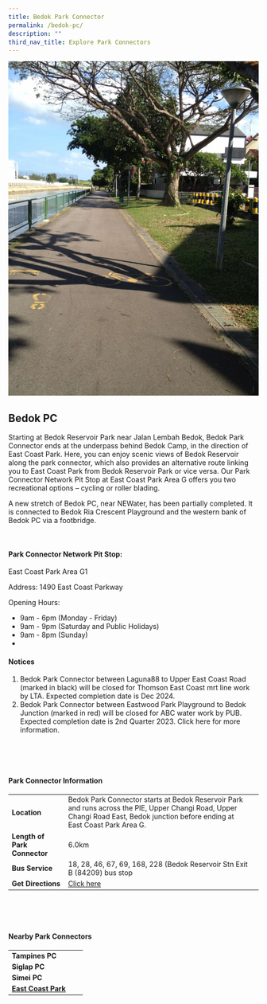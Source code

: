 ```yaml
---
title: Bedok Park Connector
permalink: /bedok-pc/
description: ""
third_nav_title: Explore Park Connectors
---
```

![](/images/bedok%20pc.JPG)

## Bedok PC

Starting at Bedok Reservoir Park near Jalan Lembah Bedok, Bedok Park Connector ends at the underpass behind Bedok Camp, in the direction of East Coast Park. Here, you can enjoy scenic views of Bedok Reservoir along the park connector, which also provides an alternative route linking you to East Coast Park from Bedok Reservoir Park or vice versa. Our Park Connector Network Pit Stop at East Coast Park Area G offers you two recreational options – cycling or roller blading.

A new stretch of Bedok PC, near NEWater, has been partially completed. It is connected to Bedok Ria Crescent Playground and the western bank of Bedok PC via a footbridge.

<br>

#### Park Connector Network Pit Stop:

East Coast Park Area G1

Address: 1490 East Coast Parkway

Opening Hours:

*   9am - 6pm (Monday - Friday)
*   9am - 9pm (Saturday and Public Holidays)
*   9am - 8pm (Sunday)
*  

#### Notices
1. Bedok Park Connector between Laguna88 to Upper East Coast Road (marked in black) will be closed for Thomson East Coast mrt line work by LTA. Expected completion date is Dec 2024.
2. Bedok Park Connector between Eastwood Park Playground to Bedok Junction (marked in red) will be closed for ABC water work by PUB. Expected completion date is 2nd Quarter 2023. Click here for more information.
<br>
<br>
<br>

#### Park Connector Information
|  |  |  |
| -------- | -------- | -------- |
| **Location** | Bedok Park Connector starts at Bedok Reservoir Park and runs across the PIE, Upper Changi Road, Upper Changi Road East, Bedok junction before ending at East Coast Park Area G. |  |
| **Length of Park Connector** | 6.0km  |  |
| **Bus Service** |18, 28, 46, 67, 69, 168, 228 (Bedok Reservoir Stn Exit B (84209) bus stop | |
| **Get Directions** | [Click here](https://www.onemap.gov.sg/main/v2/?lat=1.3366333762586249&amp;lng=103.93338619156945)| |

<br>
<br>
<br>	

#### Nearby Park Connectors
|   |  |  |
| -------- | -------- | -------- |
| **Tampines PC** | | |
| **Siglap PC** | | |
| **Simei PC** | | |
| **[East Coast Park](www.nparks.gov.sg/gardens-parks-and-nature/parks-and-nature-reserves/east-coast-park)** | | |